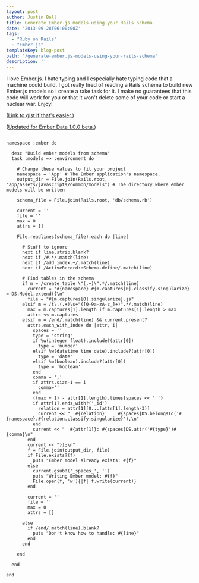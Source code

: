 ```yaml
---
layout: post
author: Justin Ball
title: Generate Ember.js models using your Rails Schema
date: '2013-09-28T06:00:00Z'
tags:
  - "Ruby on Rails"
  - "Ember.js"
templateKey: blog-post
path: "/generate-ember.js-models-using-your-rails-schema"
description: ''
---
```


I love Ember.js. I hate typing and I especially hate typing code that a machine could build. I got really tired of reading 
a Rails schema to build new Ember.js models so I create a rake task for it. I make no guarantees that this code will
work for you or that it won't delete some of your code or start a nuclear war. Enjoy!

(<a href="https://gist.github.com/jbasdf/6744552" title="Generate Ember.js models using your Rails Schema">Link to gist if that's easier.</a>)

(<a href="https://gist.github.com/jbasdf/6786849" title="Generate Ember.js models using your Rails Schema">Updated for Ember Data 1.0.0 beta.</a>)


<pre><code class="ruby">
namespace :ember do

  desc "Build ember models from schema"
  task :models => :environment do

    # Change these values to fit your project
    namespace = 'App' # The Ember application's namespace.
    output_dir = File.join(Rails.root, "app/assets/javascripts/common/models") # The directory where ember models will be written

    schema_file = File.join(Rails.root, 'db/schema.rb')

    current = ''
    file = ''
    max = 0
    attrs = []

    File.readlines(schema_file).each do |line|

      # Stuff to ignore
      next if line.strip.blank?
      next if /#.*/.match(line)
      next if /add_index.+/.match(line)
      next if /ActiveRecord::Schema.define/.match(line)

      # Find tables in the schema
      if m = /create_table \"(.+)\".*/.match(line)
        current = "#{namespace}.#{m.captures[0].classify.singularize} = DS.Model.extend({\n"
        file = "#{m.captures[0].singularize}.js"
      elsif m = /t\.(.+)\s+"([0-9a-zA-z_]+)".*/.match(line)
        max = m.captures[1].length if m.captures[1].length > max
        attrs << m.captures
      elsif m = /end/.match(line) && current.present?
        attrs.each_with_index do |attr, i|
          spaces = ''
          type = 'string'
          if %w(integer float).include?(attr[0])
            type = 'number'
          elsif %w(datetime time date).include?(attr[0])
            type = 'date'
          elsif %w(boolean).include?(attr[0])
            type = 'boolean'
          end
          comma = ','
          if attrs.size-1 == i
            comma=''
          end
          ((max + 1) - attr[1].length).times{spaces << ' '}
          if attr[1].ends_with?('_id')
            relation = attr[1][0...(attr[1].length-3)]
            current << "  #{relation}:    #{spaces}DS.belongsTo('#{namespace}.#{relation.classify.singularize}'),\n"
          end
          current << "  #{attr[1]}: #{spaces}DS.attr('#{type}')#{comma}\n"
        end
        current << "});\n"
        f = File.join(output_dir, file)
        if File.exists?(f)
          puts "Ember model already exists: #{f}"
        else
          current.gsub!('_spaces_', '')
          puts "Writing Ember model: #{f}"
          File.open(f, 'w'){|f| f.write(current)}
        end

        current = ''
        file = ''
        max = 0
        attrs = []

      else
        if /end/.match(line).blank?
          puts "Don't know how to handle: #{line}"
        end
      end

    end

  end

end

</pre></code>
